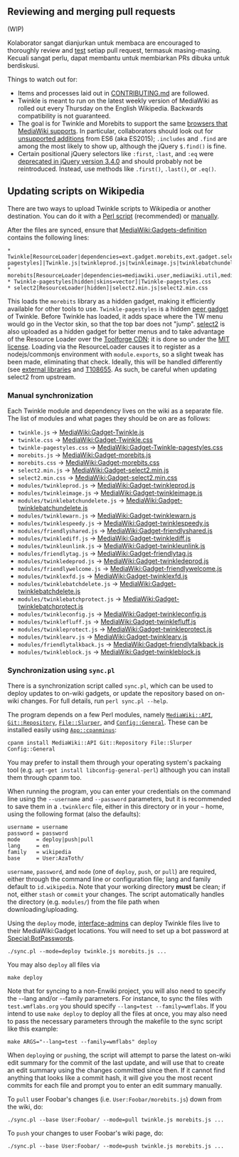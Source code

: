 ## Reviewing and merging pull requests

(WIP)

Kolaborator sangat dianjurkan untuk membaca  are encouraged to thoroughly review and [test](./CONTRIBUTING.md) setiap pull request, termasuk masing-masing.  Kecuali sangat perlu, dapat membantu untuk membiarkan PRs dibuka untuk berdiskusi.

Things to watch out for:

- Items and processes laid out in [CONTRIBUTING.md](./CONTRIBUTING.md) are followed.
- Twinkle is meant to run on the latest weekly version of MediaWiki as rolled out every Thursday on the English Wikipedia.  Backwards compatibility is not guaranteed.
- The goal is for Twinkle and Morebits to support the same [browsers that MediaWiki supports](https://www.mediawiki.org/wiki/Browser_compatibility).  In particular, collaborators should look out for [unsupported additions](https://kangax.github.io/compat-table/es6/) from ES6 (aka ES2015); `.includes` and `.find` are among the most likely to show up, although the jQuery `$.find()` is fine.
- Certain positional jQuery selectors like `:first`, `:last`, and `:eq` were [deprecated in jQuery version 3.4.0](https://blog.jquery.com/2019/04/10/jquery-3-4-0-released/) and should probably not be reintroduced.  Instead, use methods like `.first()`, `.last()`, or `.eq()`.

## Updating scripts on Wikipedia

There are two ways to upload Twinkle scripts to Wikipedia or another destination. You can do it with a [Perl script](#synchronization-using-syncpl) (recommended) or [manually](#manual-synchronization).

After the files are synced, ensure that [MediaWiki:Gadgets-definition][] contains the following lines:

    * Twinkle[ResourceLoader|dependencies=ext.gadget.morebits,ext.gadget.select2,mediawiki.api|rights=autoconfirmed|type=general|peers=Twinkle-pagestyles]|Twinkle.js|twinkleprod.js|twinkleimage.js|twinklebatchundelete.js|twinklewarn.js|twinklespeedy.js|friendlyshared.js|twinklediff.js|twinkleunlink.js|friendlytag.js|twinkledeprod.js|friendlywelcome.js|twinklexfd.js|twinklebatchdelete.js|twinklebatchprotect.js|twinkleconfig.js|twinklefluff.js|twinkleprotect.js|twinklearv.js|twinkleblock.js|friendlytalkback.js|Twinkle.css
    * morebits[ResourceLoader|dependencies=mediawiki.user,mediawiki.util,mediawiki.Title,jquery.ui,jquery.tipsy|hidden]|morebits.js|morebits.css
    * Twinkle-pagestyles[hidden|skins=vector]|Twinkle-pagestyles.css
    * select2[ResourceLoader|hidden]|select2.min.js|select2.min.css

This loads the `morebits` library as a hidden gadget, making it efficiently available for other tools to use. `Twinkle-pagestyles` is a hidden [peer gadget](https://www.mediawiki.org/wiki/ResourceLoader/Migration_guide_(users)#Gadget_peers) of Twinkle. Before Twinkle has loaded, it adds space where the TW menu would go in the Vector skin, so that the top bar does not "jump".  [select2][] is also uploaded as a hidden gadget for better menus and to take advantage of the Resource Loader over the [Toolforge CDN](https://tools.wmflabs.org/cdnjs/); it is done so under the [MIT license](https://github.com/select2/select2/blob/develop/LICENSE.md).  Loading via the ResourceLoader causes it to register as a nodejs/commonjs environment with `module.exports`, so a slight tweak has been made, eliminating that check.  Ideally, this will be handled differently (see [external libraries](https://www.mediawiki.org/wiki/ResourceLoader/Migration_guide_for_extension_developers#Special_case_of_external_libraries) and [T108655](https://phabricator.wikimedia.org/T108655).  As such, be careful when updating select2 from upstream.

### Manual synchronization

Each Twinkle module and dependency lives on the wiki as a separate file. The list of modules and what pages they should be on are as follows:

* `twinkle.js` &rarr; [MediaWiki:Gadget-Twinkle.js][]
* `twinkle.css` &rarr; [MediaWiki:Gadget-Twinkle.css][]
* `twinkle-pagestyles.css` &rarr; [MediaWiki:Gadget-Twinkle-pagestyles.css][]
* `morebits.js` &rarr; [MediaWiki:Gadget-morebits.js][]
* `morebits.css` &rarr; [MediaWiki:Gadget-morebits.css][]
* `select2.min.js` &rarr; [MediaWiki:Gadget-select2.min.js][]
* `select2.min.css` &rarr; [MediaWiki:Gadget-select2.min.css][]
* `modules/twinkleprod.js` &rarr; [MediaWiki:Gadget-twinkleprod.js][]
* `modules/twinkleimage.js` &rarr; [MediaWiki:Gadget-twinkleimage.js][]
* `modules/twinklebatchundelete.js` &rarr; [MediaWiki:Gadget-twinklebatchundelete.js][]
* `modules/twinklewarn.js` &rarr; [MediaWiki:Gadget-twinklewarn.js][]
* `modules/twinklespeedy.js` &rarr; [MediaWiki:Gadget-twinklespeedy.js][]
* `modules/friendlyshared.js` &rarr; [MediaWiki:Gadget-friendlyshared.js][]
* `modules/twinklediff.js` &rarr; [MediaWiki:Gadget-twinklediff.js][]
* `modules/twinkleunlink.js` &rarr; [MediaWiki:Gadget-twinkleunlink.js][]
* `modules/friendlytag.js` &rarr; [MediaWiki:Gadget-friendlytag.js][]
* `modules/twinkledeprod.js` &rarr; [MediaWiki:Gadget-twinkledeprod.js][]
* `modules/friendlywelcome.js` &rarr; [MediaWiki:Gadget-friendlywelcome.js][]
* `modules/twinklexfd.js` &rarr; [MediaWiki:Gadget-twinklexfd.js][]
* `modules/twinklebatchdelete.js` &rarr; [MediaWiki:Gadget-twinklebatchdelete.js][]
* `modules/twinklebatchprotect.js` &rarr; [MediaWiki:Gadget-twinklebatchprotect.js][]
* `modules/twinkleconfig.js` &rarr; [MediaWiki:Gadget-twinkleconfig.js][]
* `modules/twinklefluff.js` &rarr; [MediaWiki:Gadget-twinklefluff.js][]
* `modules/twinkleprotect.js` &rarr; [MediaWiki:Gadget-twinkleprotect.js][]
* `modules/twinklearv.js` &rarr; [MediaWiki:Gadget-twinklearv.js][]
* `modules/friendlytalkback.js` &rarr; [MediaWiki:Gadget-friendlytalkback.js][]
* `modules/twinkleblock.js` &rarr; [MediaWiki:Gadget-twinkleblock.js][]

### Synchronization using `sync.pl`

There is a synchronization script called `sync.pl`, which can be used to deploy updates to on-wiki gadgets, or update the repository based on on-wiki changes. For full details, run `perl sync.pl --help`.

The program depends on a few Perl modules, namely [`MediaWiki::API`][MediaWiki::API], [`Git::Repository`][Git::Repository], [`File::Slurper`][File::Slurper], and [`Config::General`][Config::General]. These can be installed easily using [`App::cpanminus`][App::cpanminus]:

    cpanm install MediaWiki::API Git::Repository File::Slurper Config::General

You may prefer to install them through your operating system's packaing tool (e.g. `apt-get install libconfig-general-perl`) although you can install them through cpanm too.

When running the program, you can enter your credentials on the command line using the `--username` and `--password` parameters, but it is recommended to save them in a `.twinklerc` file, either in this directory or in your `~` home, using the following format (also the defaults):

    username = username
    password = password
	mode     = deploy|push|pull
    lang     = en
    family   = wikipedia
    base     = User:AzaToth/

`username`, `password`, and `mode` (one of `deploy`, `push`, or `pull`) are required, either through the command line or configuration file; lang and family default to `id.wikipedia`. Note that your working directory **must** be clean; if not, either `stash` or `commit` your changes. The script automatically handles the directory (e.g. `modules/`) from the file path when downloading/uploading.

Using the `deploy` mode, [interface-admins][intadmin] can deploy Twinkle files live to their MediaWiki:Gadget locations. You will need to set up a bot password at [Special:BotPasswords][special_botpass].

    ./sync.pl --mode=deploy twinkle.js morebits.js ...

You may also `deploy` all files via

    make deploy

Note that for syncing to a non-Enwiki project, you will also need to specify the --lang and/or --family parameters. For instance, to sync the files with `test.wmflabs.org` you should specify `--lang=test --family=wmflabs`. If you intend to use `make deploy` to deploy all the files at once, you may also need to pass the necessary parameters through the makefile to the sync script like this example:

    make ARGS="--lang=test --family=wmflabs" deploy

When `deploy`ing or `push`ing, the script will attempt to parse the latest on-wiki edit summary for the commit of the last update, and will use that to create an edit summary using the changes committed since then. If it cannot find anything that looks like a commit hash, it will give you the most recent commits for each file and prompt you to enter an edit summary manually.

To `pull` user Foobar's changes (i.e. `User:Foobar/morebits.js`) down from the wiki, do:

    ./sync.pl --base User:Foobar/ --mode=pull twinkle.js morebits.js ...

To `push` your changes to user Foobar's wiki page, do:

    ./sync.pl --base User:Foobar/ --mode=push twinkle.js morebits.js ...


[MediaWiki:Gadgets-definition]: https://id.wikipedia.org/wiki/MediaWiki:Gadgets-definition
[MediaWiki:Gadget-Twinkle.js]: https://id.wikipedia.org/wiki/MediaWiki:Gadget-Twinkle.js
[MediaWiki:Gadget-Twinkle.css]: https://id.wikipedia.org/wiki/MediaWiki:Gadget-Twinkle.css
[MediaWiki:Gadget-Twinkle-pagestyles.css]: https://id.wikipedia.org/wiki/MediaWiki:Gadget-Twinkle-pagestyles.css
[MediaWiki:Gadget-morebits.js]: https://id.wikipedia.org/wiki/MediaWiki:Gadget-morebits.js
[MediaWiki:Gadget-morebits.css]: https://id.wikipedia.org/wiki/MediaWiki:Gadget-morebits.css
[MediaWiki:Gadget-select2.min.js]: https://id.wikipedia.org/wiki/MediaWiki:Gadget-select2.min.js
[MediaWiki:Gadget-select2.min.css]: https://id.wikipedia.org/wiki/MediaWiki:Gadget-select2.min.css
[MediaWiki:Gadget-twinkleprod.js]: https://id.wikipedia.org/wiki/MediaWiki:Gadget-twinkleprod.js
[MediaWiki:Gadget-twinkleimage.js]: https://id.wikipedia.org/wiki/MediaWiki:Gadget-twinkleimage.js
[MediaWiki:Gadget-twinklebatchundelete.js]: https://id.wikipedia.org/wiki/MediaWiki:Gadget-twinklebatchundelete.js
[MediaWiki:Gadget-twinklewarn.js]: https://id.wikipedia.org/wiki/MediaWiki:Gadget-twinklewarn.js
[MediaWiki:Gadget-twinklespeedy.js]: https://id.wikipedia.org/wiki/MediaWiki:Gadget-twinklespeedy.js
[MediaWiki:Gadget-friendlyshared.js]: https://id.wikipedia.org/wiki/MediaWiki:Gadget-friendlyshared.js
[MediaWiki:Gadget-twinklediff.js]: https://id.wikipedia.org/wiki/MediaWiki:Gadget-twinklediff.js
[MediaWiki:Gadget-twinkleunlink.js]: https://id.wikipedia.org/wiki/MediaWiki:Gadget-twinkleunlink.js
[MediaWiki:Gadget-friendlytag.js]: https://id.wikipedia.org/wiki/MediaWiki:Gadget-friendlytag.js
[MediaWiki:Gadget-twinkledeprod.js]: https://id.wikipedia.org/wiki/MediaWiki:Gadget-twinkledeprod.js
[MediaWiki:Gadget-friendlywelcome.js]: https://id.wikipedia.org/wiki/MediaWiki:Gadget-friendlywelcome.js
[MediaWiki:Gadget-twinklexfd.js]: https://id.wikipedia.org/wiki/MediaWiki:Gadget-twinklexfd.js
[MediaWiki:Gadget-twinklebatchdelete.js]: https://id.wikipedia.org/wiki/MediaWiki:Gadget-twinklebatchdelete.js
[MediaWiki:Gadget-twinklebatchprotect.js]: https://id.wikipedia.org/wiki/MediaWiki:Gadget-twinklebatchprotect.js
[MediaWiki:Gadget-twinkleconfig.js]: https://id.wikipedia.org/wiki/MediaWiki:Gadget-twinkleconfig.js
[MediaWiki:Gadget-twinklefluff.js]: https://id.wikipedia.org/wiki/MediaWiki:Gadget-twinklefluff.js
[MediaWiki:Gadget-twinkleprotect.js]: https://id.wikipedia.org/wiki/MediaWiki:Gadget-twinkleprotect.js
[MediaWiki:Gadget-twinklearv.js]: https://id.wikipedia.org/wiki/MediaWiki:Gadget-twinklearv.js
[MediaWiki:Gadget-friendlytalkback.js]: https://id.wikipedia.org/wiki/MediaWiki:Gadget-friendlytalkback.js
[MediaWiki:Gadget-twinkleblock.js]: https://id.wikipedia.org/wiki/MediaWiki:Gadget-twinkleblock.js
[User:AzaToth/twinkle.js]: https://id.wikipedia.org/wiki/User:AzaToth/twinkle.js
[select2]: https://github.com/select2/select2
[MediaWiki::API]: https://metacpan.org/pod/MediaWiki::API
[Git::Repository]: https://metacpan.org/pod/Git::Repository
[File::Slurper]: https://metacpan.org/pod/File::Slurper
[Config::General]: https://metacpan.org/pod/Config::General
[App::cpanminus]: https://metacpan.org/pod/App::cpanminus
[intadmin]: https://id.wikipedia.org/wiki/Wikipedia:Interface_administrators
[special_botpass]: https://id.wikipedia.org/wiki/Special:BotPasswords
